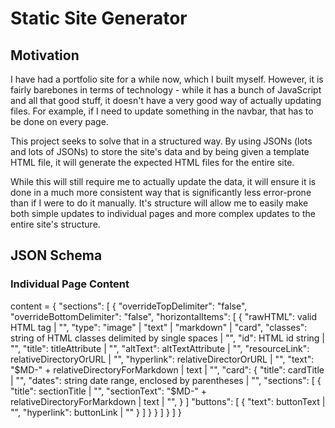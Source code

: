 # Static Site Generator

## Motivation

I have had a portfolio site for a while now, which I built myself. However, it is fairly barebones in terms of technology - while it has a bunch of JavaScript and all that good stuff, it doesn't have a very good way of actually updating files. For example, if I need to update something in the navbar, that has to be done on every page.

This project seeks to solve that in a structured way. By using JSONs (lots and lots of JSONs) to store the site's data and by being given a template HTML file, it will generate the expected HTML files for the entire site.

While this will still require me to actually update the data, it will ensure it is done in a much more consistent way that is significantly less error-prone than if I were to do it manually. It's structure will allow me to easily make both simple updates to individual pages and more complex updates to the entire site's structure.

## JSON Schema

### Individual Page Content

<!-- please note that "variables" in this schema with the same name are NOT
necessarily the same variable - discretion should be used as appropriate -->
content = {
    "sections": [
        <!-- each entry in "sections" denotes a vertical portion of the page -->
        <!-- each section is delimited internally by an <hr> element -->
        <!-- delimiters can be individually overridden by specific sections -->
        {
            <!-- each JSON in an individual section denotes horizontal items -->
            <!-- horizontally configured items are not delimited -->
            "overrideTopDelimiter": "false",
            "overrideBottomDelimiter": "false",
            "horizontalItems": [
                {
                    "rawHTML": valid HTML tag | "",
                    "type": "image" | "text" | "markdown" | "card",
                    "classes": string of HTML classes delimited by single spaces | "",
                    "id": HTML id string | "",
                    "title": titleAttribute | "",
                    "altText": altTextAttribute | "",
                    "resourceLink": relativeDirectoryOrURL | "",
                    "hyperlink": relativeDirectorOrURL | "",
                    "text": "$MD-" + relativeDirectoryForMarkdown | text | "",
                    "card": {
                        "title": cardTitle | "",
                        "dates": string date range, enclosed by parentheses | "",
                        <!-- card sections are EXCLUSING the title section and buttons section -->
                        "sections": [
                            {
                                "title": sectionTitle | "",
                                "sectionText": "$MD-" + relativeDirectoryForMarkdown | text | "",
                            }
                        ]
                        "buttons": [
                            {
                                "text": buttonText | "",
                                "hyperlink": buttonLink | ""
                            }
                        ]
                    }
                }
            ]
        }
    ]
}
